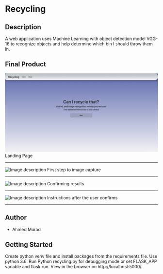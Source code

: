 Recycling
=========

## Description
A web application uses Machine Learning with object detection model VGG-16 to recognize objects and help determine which bin I should throw them in.


## Final Product

![Image description](https://github.com/muraahm/recycling/blob/master/docs/img1.png)
Landing Page
- - -

![Image description](https://github.com/muraahm/recycling/blob/master/docs/img2.png)
First step to image capture
- - -

![Image description](https://github.com/muraahm/recycling/blob/master/docs/img3.png)
Confirming results
- - -

![Image description](https://github.com/muraahm/recycling/blob/master/docs/img4.png)
Instructions after the user confirms
- - -


## Author

- Ahmed Murad


## Getting Started

Create python venv file and install packages from the requirements file.
Use python 3.6.
Run Python recycling.py for debugging mode or set FLASK_APP variable and flask run.
View in the browser on http://localhost:5000/.

